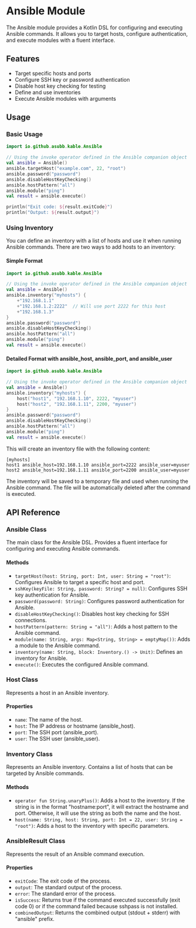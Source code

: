 # Ansible Module

The Ansible module provides a Kotlin DSL for configuring and executing Ansible commands. It allows you to target hosts, configure authentication, and execute modules with a fluent interface.

## Features

- Target specific hosts and ports
- Configure SSH key or password authentication
- Disable host key checking for testing
- Define and use inventories
- Execute Ansible modules with arguments

## Usage

### Basic Usage

```kotlin
import io.github.asubb.kable.Ansible

// Using the invoke operator defined in the Ansible companion object
val ansible = Ansible()
ansible.targetHost("example.com", 22, "root")
ansible.password("password")
ansible.disableHostKeyChecking()
ansible.hostPattern("all")
ansible.module("ping")
val result = ansible.execute()

println("Exit code: ${result.exitCode}")
println("Output: ${result.output}")
```

### Using Inventory

You can define an inventory with a list of hosts and use it when running Ansible commands. There are two ways to add hosts to an inventory:

#### Simple Format

```kotlin
import io.github.asubb.kable.Ansible

// Using the invoke operator defined in the Ansible companion object
val ansible = Ansible()
ansible.inventory("myhosts") {
    +"192.168.1.1"
    +"192.168.1.2:2222"  // Will use port 2222 for this host
    +"192.168.1.3"
}
ansible.password("password")
ansible.disableHostKeyChecking()
ansible.hostPattern("all")
ansible.module("ping")
val result = ansible.execute()
```

#### Detailed Format with ansible_host, ansible_port, and ansible_user

```kotlin
import io.github.asubb.kable.Ansible

// Using the invoke operator defined in the Ansible companion object
val ansible = Ansible()
ansible.inventory("myhosts") {
    host("host1", "192.168.1.10", 2222, "myuser")
    host("host2", "192.168.1.11", 2200, "myuser")
}
ansible.password("password")
ansible.disableHostKeyChecking()
ansible.hostPattern("all")
ansible.module("ping")
val result = ansible.execute()
```

This will create an inventory file with the following content:

```
[myhosts]
host1 ansible_host=192.168.1.10 ansible_port=2222 ansible_user=myuser
host2 ansible_host=192.168.1.11 ansible_port=2200 ansible_user=myuser
```

The inventory will be saved to a temporary file and used when running the Ansible command. The file will be automatically deleted after the command is executed.

## API Reference

### Ansible Class

The main class for the Ansible DSL. Provides a fluent interface for configuring and executing Ansible commands.

#### Methods

- `targetHost(host: String, port: Int, user: String = "root")`: Configures Ansible to target a specific host and port.
- `sshKey(keyFile: String, password: String? = null)`: Configures SSH key authentication for Ansible.
- `password(password: String)`: Configures password authentication for Ansible.
- `disableHostKeyChecking()`: Disables host key checking for SSH connections.
- `hostPattern(pattern: String = "all")`: Adds a host pattern to the Ansible command.
- `module(name: String, args: Map<String, String> = emptyMap())`: Adds a module to the Ansible command.
- `inventory(name: String, block: Inventory.() -> Unit)`: Defines an inventory for Ansible.
- `execute()`: Executes the configured Ansible command.

### Host Class

Represents a host in an Ansible inventory.

#### Properties

- `name`: The name of the host.
- `host`: The IP address or hostname (ansible_host).
- `port`: The SSH port (ansible_port).
- `user`: The SSH user (ansible_user).

### Inventory Class

Represents an Ansible inventory. Contains a list of hosts that can be targeted by Ansible commands.

#### Methods

- `operator fun String.unaryPlus()`: Adds a host to the inventory. If the string is in the format "hostname:port", it will extract the hostname and port. Otherwise, it will use the string as both the name and the host.
- `host(name: String, host: String, port: Int = 22, user: String = "root")`: Adds a host to the inventory with specific parameters.

### AnsibleResult Class

Represents the result of an Ansible command execution.

#### Properties

- `exitCode`: The exit code of the process.
- `output`: The standard output of the process.
- `error`: The standard error of the process.
- `isSuccess`: Returns true if the command executed successfully (exit code 0) or if the command failed because sshpass is not installed.
- `combinedOutput`: Returns the combined output (stdout + stderr) with "ansible" prefix.
